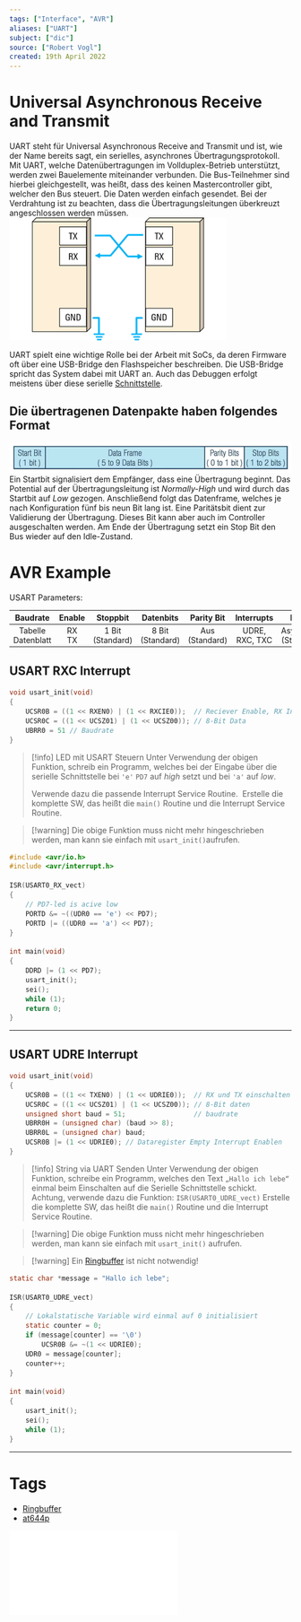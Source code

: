 ```yaml
---
tags: ["Interface", "AVR"]
aliases: ["UART"]
subject: ["dic"]
source: ["Robert Vogl"]
created: 19th April 2022
---
```


# Universal Asynchronous Receive and Transmit

UART steht für Universal Asynchronous Receive and Transmit und ist, wie der Name bereits sagt, ein serielles, asynchrones Übertragungsprotokoll.
Mit UART, welche Datenübertragungen im Vollduplex-Betrieb unterstützt, werden zwei Bauelemente miteinander verbunden.
Die Bus-Teilnehmer sind hierbei gleichgestellt, was heißt, dass des keinen Mastercontroller gibt, welcher den Bus steuert.
Die Daten werden einfach gesendet. Bei der Verdrahtung ist zu beachten, dass die Übertragungsleitungen überkreuzt angeschlossen werden müssen.
![UART_Wiring](assets/UART_Wiring.png)

UART spielt eine wichtige Rolle bei der Arbeit mit SoCs, da deren Firmware oft über eine USB-Bridge den Flashspeicher beschreiben. Die USB-Bridge spricht das System dabei mit UART an. Auch das Debuggen erfolgt meistens über diese serielle [Schnittstelle]({MOC}%20Schnittstellen.md).

## Die übertragenen Datenpakte haben folgendes Format
![UART_Frame](assets/UART_Frame.png)
Ein Startbit signalisiert dem Empfänger, dass eine Übertragung beginnt. Das Potential auf der Übertragungsleitung ist _Normally-High_ und wird durch das Startbit auf _Low_ gezogen. Anschließend folgt das Datenframe, welches je nach Konfiguration fünf bis neun Bit lang ist. Eine Paritätsbit dient zur Validierung der Übertragung. Dieses Bit kann aber auch im Controller ausgeschalten werden. Am Ende der Übertragung setzt ein Stop Bit den Bus wieder auf den Idle-Zustand.

# AVR Example

USART Parameters:

|       Baudrate        |  Enable  |       Stoppbit        |       Datenbits       |     Parity Bit      |   Interrupts   |           Mode            |
|:---------------------:|:--------:|:---------------------:|:---------------------:|:-------------------:|:--------------:|:-------------------------:|
| Tabelle<br>Datenblatt | RX<br>TX | 1 Bit <br> (Standard) | 8 Bit <br> (Standard) | Aus <br> (Standard) | UDRE, RXC, TXC | Asynchron <br> (Standard) |

## USART RXC Interrupt
```c
void usart_init(void)
{
	UCSR0B = ((1 << RXEN0) | (1 << RXCIE0));  // Reciever Enable, RX Interrupt Enable
	UCSR0C = ((1 << UCSZ01) | (1 << UCSZ00)); // 8-Bit Data
	UBRR0 = 51 // Baudrate
}
```

> [!info] LED mit USART Steuern
> Unter Verwendung der obigen Funktion, schreib ein Programm,
> welches bei der Eingabe über die serielle Schnittstelle bei `'e'` `PD7` auf *high* setzt und bei `'a'` auf *low*.
> 
> Verwende dazu die passende Interrupt Service Routine.
> Erstelle die komplette SW, das heißt die `main()` Routine und die Interrupt Service Routine.

> [!warning] Die obige Funktion muss nicht mehr hingeschrieben werden, man kann sie einfach mit `usart_init()`aufrufen.

```c
#include <avr/io.h>
#include <avr/interrupt.h>

ISR(USART0_RX_vect)
{
	// PD7-led is acive low
	PORTD &= ~((UDR0 == 'e') << PD7);
	PORTD |= ((UDR0 == 'a') << PD7);
}

int main(void)
{
	DDRD |= (1 << PD7);
	usart_init();
	sei();
	while (1);
	return 0;
}
```

---

## USART UDRE Interrupt

```c
void usart_init(void)
{
	UCSR0B = ((1 << TXEN0) | (1 << UDRIE0));  // RX und TX einschalten
	UCSR0C = ((1 << UCSZ01) | (1 << UCSZ00)); // 8-Bit daten
	unsigned short baud = 51;                 // baudrate
	UBRR0H = (unsigned char) (baud >> 8);
	UBRR0L = (unsigned char) baud;
	UCSR0B |= (1 << UDRIE0); // Dataregister Empty Interrupt Enablen
}
```

> [!info] String via UART Senden
> Unter Verwendung der obigen Funktion, schreibe ein Programm, welches den Text `„Hallo ich lebe“` einmal beim Einschalten auf die Serielle
> Schnittstelle schickt.
> Achtung, verwende dazu die Funktion: `ISR(USART0_UDRE_vect)`
> Erstelle die komplette SW, das heißt die `main()` Routine und die Interrupt Service Routine.

> [!warning] Die obige Funktion muss nicht mehr hingeschrieben werden, man kann sie einfach mit `usart_init()` aufrufen.

> [!warning] Ein [Ringbuffer](Ringbuffer.md) ist nicht notwendig!

```c
static char *message = "Hallo ich lebe";

ISR(USART0_UDRE_vect)
{
	// Lokalstatische Variable wird einmal auf 0 initialisiert
	static counter = 0;
	if (message[counter] == '\0')
		UCSR0B &= ~(1 << UDRIE0);
	UDR0 = message[counter];
	counter++;
}

int main(void)
{
	usart_init();
	sei();
	while (1);
}
```

---
# Tags

- [Ringbuffer](Ringbuffer.md)
- [at644p](AVR%20ATmega644p.md)

![at644p](datasheets/at644p.pdf)
